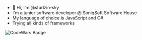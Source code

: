 - 👋 Hi, I’m @studzin-sky
- I'm a junior software developer @ SoniqSoft Software House 
- My language of choice is JavaScript and C#
- Trying all kinds of frameworks

<img alt="CodeWars Badge" src="https://www.codewars.com/users/studzin-sky/badges/small">

<!---
studzin-sky/studzin-sky is a ✨ special ✨ repository because its `README.md` (this file) appears on your GitHub profile.
You can click the Preview link to take a look at your changes.
--->

